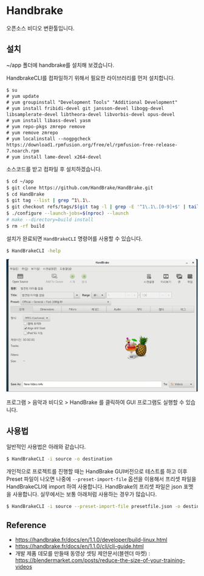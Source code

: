 # Handbrake
오픈소스 비디오 변환툴입니다.

## 설치
~/app 폴더에 handbrake를 설치해 보겠습니다.

HandbrakeCLI를 컴파일하기 위해서 필요한 라이브러리를 먼저 설치합니다.

```
$ su
# yum update
# yum groupinstall "Development Tools" "Additional Development"
# yum install fribidi-devel git jansson-devel libogg-devel libsamplerate-devel libtheora-devel libvorbis-devel opus-devel
# yum install libass-devel yasm
# yum repo-pkgs zmrepo remove
# yum remove zmrepo
# yum localinstall --nogpgcheck https://download1.rpmfusion.org/free/el/rpmfusion-free-release-7.noarch.rpm
# yum install lame-devel x264-devel
```

소스코드를 받고 컴파일 후 설치하겠습니다.

```bash
$ cd ~/app
$ git clone https://github.com/HandBrake/HandBrake.git
$ cd HandBrake
$ git tag --list | grep ^1\.1\.
$ git checkout refs/tags/$(git tag -l | grep -E '^1\.1\.[0-9]+$' | tail -n 1)
$ ./configure --launch-jobs=$(nproc) --launch
# make --directory=build install
$ rm -rf build
```

설치가 완료되면 `HandBrakeCLI` 명령어를 사용할 수 있습니다.

```bash
$ HandBrakeCLI -help
```

![handbrake](../figures/handbrake.png)

프로그램 > 음악과 비디오 > HandBrake 를 클릭하여 GUI 프로그램도 실행할 수 있습니다.

## 사용법

일반적인 사용법은 아래와 같습니다.

```bash
$ HandBrakeCLI -i source -o destination
```

개인적으로 프로젝트를 진행할 때는 HandBrake GUI버전으로 테스트를 하고 이후 Preset 파일이 나오면 나중에 `--preset-import-file` 옵션을 이용해서 프리셋 파일을 HandBrakeCLI에 import 하여 사용합니다. HandBrake의 프리셋 파일은 json 포멧을 사용합니다. 실무에서는 보통 아래처럼 사용하는 경우가 많습니다.

```bash
$ HandBrakeCLI -i source --preset-import-file presetfile.json -o destination
```

## Reference
- https://handbrake.fr/docs/en/1.1.0/developer/build-linux.html
- https://handbrake.fr/docs/en/1.1.0/cli/cli-guide.html
- 개발 제품 데모를 만들때 동영상 셋팅 제안문서(블렌더 마켓) : https://blendermarket.com/posts/reduce-the-size-of-your-training-videos
